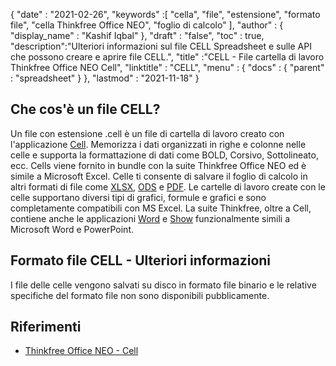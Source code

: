 {
  "date" : "2021-02-26",
  "keywords" :[ "cella", "file", "estensione", "formato file", "cella Thinkfree Office NEO", "foglio di calcolo" ],
  "author" : {
    "display_name" : "Kashif Iqbal"
},
  "draft" : "false",
  "toc" : true,
  "description":"Ulteriori informazioni sul file CELL Spreadsheet e sulle API che possono creare e aprire file CELL.",
  "title" :"CELL - File cartella di lavoro Thinkfree Office NEO Cell",
  "linktitle" : "CELL",
  "menu" : {
    "docs" : {
      "parent" : "spreadsheet"
}
},
  "lastmod" : "2021-11-18"
}

## Che cos'è un file CELL?

Un file con estensione .cell è un file di cartella di lavoro creato con l'applicazione [Cell](https://office.hancom.com/). Memorizza i dati organizzati in righe e colonne nelle celle e supporta la formattazione di dati come BOLD, Corsivo, Sottolineato, ecc. Cells viene fornito in bundle con la suite Thinkfree Office NEO ed è simile a Microsoft Excel. Celle ti consente di salvare il foglio di calcolo in altri formati di file come [XLSX](/it/spreadsheet/xlsx/), [ODS](/it/spreadsheet/ods/) e [PDF](/it/pdf/). Le cartelle di lavoro create con le celle supportano diversi tipi di grafici, formule e grafici e sono completamente compatibili con MS Excel. La suite Thinkfree, oltre a Cell, contiene anche le applicazioni [Word](https://office.hancom.com/) e [Show](https://office.hancom.com/) funzionalmente simili a Microsoft Word e PowerPoint.

## Formato file CELL - Ulteriori informazioni

I file delle celle vengono salvati su disco in formato file binario e le relative specifiche del formato file non sono disponibili pubblicamente.

## Riferimenti ##

* [Thinkfree Office NEO - Cell](https://office.hancom.com/)

